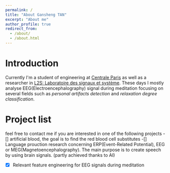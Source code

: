 ```yaml
---
permalink: /
title: "About Gansheng TAN"
excerpt: "About me"
author_profile: true
redirect_from: 
  - /about/
  - /about.html
---
```


Introduction
============

Currently I'm a student of engineering at [Centrale Paris](https://www.centralesupelec.fr/) as well as a researcher in [L2S: Laboratoire des signaux et système](http://www.l2s.centralesupelec.fr/). These days I mostly analyse EEG(Electroencephalography) signal during meditation focusing on several fields such as *personal artifacts detection* and *relaxation degree classification*.

Project list
============

feel free to contact me if you are interested in one of the following projects
-[] artificial blood, the goal is to find the red blood cell substitutes 
-[] Language prouction research concerning ERP(Event-Related Potential), EEG or MEG(Magnetoencephalography). The main purpose is to create speech by using brain signals. (partly achieved thanks to AI)
-[x] Relevant feature engineering for EEG signals during meditation


